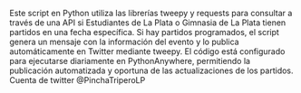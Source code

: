 Este script en Python utiliza las librerías tweepy y requests para consultar a través de una API si Estudiantes de La Plata o Gimnasia de La Plata tienen partidos en una fecha específica. Si hay partidos programados, el script genera un mensaje con la información del evento y lo publica automáticamente en Twitter mediante tweepy. El código está configurado para ejecutarse diariamente en PythonAnywhere, permitiendo la publicación automatizada y oportuna de las actualizaciones de los partidos.
Cuenta de twitter @PinchaTriperoLP
